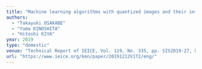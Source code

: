 ```yaml
---
title: "Machine learning algorithms with quantized images and their influence"
authors:
  - "Takayuki OSAKABE"
  - "Yuma KINOSHITA"
  - "Hitoshi KIYA"
year: 2019
type: "domestic"
venue: "Technical Report of IEICE, Vol. 119, No. 335, pp. SIS2019-27, 岡山市北区, 2019-12-12."
url: "https://www.ieice.org/ken/paper/20191212V1T2/eng/"
---
```

